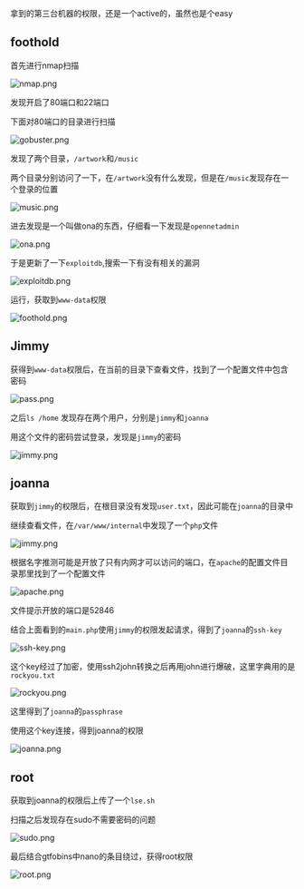 拿到的第三台机器的权限，还是一个active的，虽然也是个easy


<!--more-->


## foothold

首先进行nmap扫描

![nmap.png][1]

发现开启了80端口和22端口

下面对80端口的目录进行扫描

![gobuster.png][2]

发现了两个目录，`/artwork`和`/music`

两个目录分别访问了一下，在`/artwork`没有什么发现，但是在`/music`发现存在一个登录的位置

![music.png][3]

进去发现是一个叫做ona的东西，仔细看一下发现是`opennetadmin`

![ona.png][4]

于是更新了一下`exploitdb`,搜索一下有没有相关的漏洞

![exploitdb.png][5]

运行，获取到`www-data`权限

![foothold.png][6]



## Jimmy

获得到`www-data`权限后，在当前的目录下查看文件，找到了一个配置文件中包含密码

![pass.png][7]

之后`ls /home` 发现存在两个用户，分别是`jimmy`和`joanna`

用这个文件的密码尝试登录，发现是`jimmy`的密码

![jimmy.png][8]



## joanna

获取到`jimmy`的权限后，在根目录没有发现`user.txt`，因此可能在`joanna`的目录中

继续查看文件，在`/var/www/internal`中发现了一个`php`文件

![jimmy.png][9]

根据名字推测可能是开放了只有内网才可以访问的端口，在`apache`的配置文件目录那里找到了一个配置文件

![apache.png][10]

文件提示开放的端口是52846

结合上面看到的`main.php`使用`jimmy`的权限发起请求，得到了`joanna`的`ssh-key`

![ssh-key.png][11]

这个key经过了加密，使用ssh2john转换之后再用john进行爆破，这里字典用的是`rockyou.txt`

![rockyou.png][12]

这里得到了`joanna`的`passphrase`

使用这个key连接，得到joanna的权限

![joanna.png][13]



## root

获取到joanna的权限后上传了一个`lse.sh`

扫描之后发现存在sudo不需要密码的问题

![sudo.png][14]

最后结合gtfobins中nano的条目绕过，获得root权限

![root.png][15]


[1]: http://42.193.111.59/usr/uploads/2021/01/314140650.png#vwid=736&vhei=358
[2]: http://42.193.111.59/usr/uploads/2021/01/3616582370.png#vwid=949&vhei=546
[3]: http://42.193.111.59/usr/uploads/2021/01/19697721.png#vwid=2471&vhei=938
[4]: http://42.193.111.59/usr/uploads/2021/01/983950829.png#vwid=2547&vhei=664
[5]: http://42.193.111.59/usr/uploads/2021/01/1778542221.png#vwid=1750&vhei=180
[6]: http://42.193.111.59/usr/uploads/2021/01/2571251397.png#vwid=678&vhei=714
[7]: http://42.193.111.59/usr/uploads/2021/01/2574217079.png#vwid=791&vhei=729
[8]: http://42.193.111.59/usr/uploads/2021/01/3447896978.png#vwid=798&vhei=304
[9]: http://42.193.111.59/usr/uploads/2021/01/3447896978.png#vwid=798&vhei=304
[10]: http://42.193.111.59/usr/uploads/2021/01/1756267806.png#vwid=504&vhei=265
[11]: http://42.193.111.59/usr/uploads/2021/01/2953602614.png#vwid=687&vhei=641
[12]: http://42.193.111.59/usr/uploads/2021/01/3333480200.png#vwid=846&vhei=697
[13]: http://42.193.111.59/usr/uploads/2021/01/1328678923.png#vwid=853&vhei=517
[14]: http://42.193.111.59/usr/uploads/2021/01/3636502078.png#vwid=839&vhei=242
[15]: http://42.193.111.59/usr/uploads/2021/01/1747204090.png#vwid=534&vhei=210